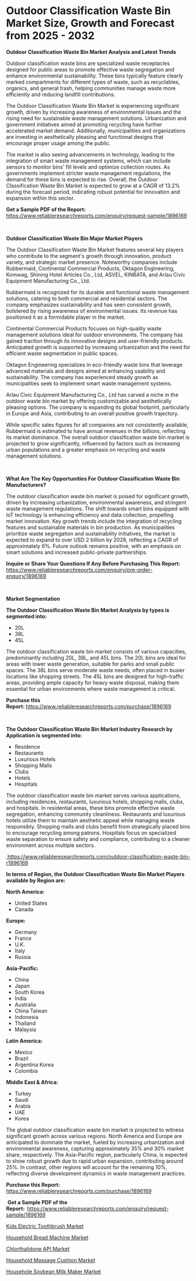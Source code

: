 <p><h1>Outdoor Classification Waste Bin Market Size, Growth and Forecast from 2025 - 2032</h1></p><p><strong>Outdoor Classification Waste Bin Market Analysis and Latest Trends</strong></p>
<p><p>Outdoor classification waste bins are specialized waste receptacles designed for public areas to promote effective waste segregation and enhance environmental sustainability. These bins typically feature clearly marked compartments for different types of waste, such as recyclables, organics, and general trash, helping communities manage waste more efficiently and reducing landfill contributions.</p><p>The Outdoor Classification Waste Bin Market is experiencing significant growth, driven by increasing awareness of environmental issues and the rising need for sustainable waste management solutions. Urbanization and government initiatives aimed at promoting recycling have further accelerated market demand. Additionally, municipalities and organizations are investing in aesthetically pleasing and functional designs that encourage proper usage among the public.</p><p>The market is also seeing advancements in technology, leading to the integration of smart waste management systems, which can include sensors to monitor bins' fill levels and optimize collection routes. As governments implement stricter waste management regulations, the demand for these bins is expected to rise. Overall, the Outdoor Classification Waste Bin Market is expected to grow at a CAGR of 13.2% during the forecast period, indicating robust potential for innovation and expansion within this sector.</p></p>
<p><strong>Get a Sample PDF of the Report:&nbsp;</strong> <a href="https://www.reliableresearchreports.com/enquiry/request-sample/1896169?utm_campaign=34&utm_medium=2&utm_source=Github&utm_content=ia&utm_term=13012025&utm_id=outdoor-classification-waste-bin">https://www.reliableresearchreports.com/enquiry/request-sample/1896169</a></p>
<p>&nbsp;</p>
<p><strong>Outdoor Classification Waste Bin Major Market Players</strong></p>
<p><p>The Outdoor Classification Waste Bin Market features several key players who contribute to the segment's growth through innovation, product variety, and strategic market presence. Noteworthy companies include Rubbermaid, Continental Commercial Products, Oktagon Engineering, Komwag, Shining Hotel Articles Co., Ltd, ASVEL, KINBATA, and Arlau Civic Equipment Manufacturing Co., Ltd.</p><p>Rubbermaid is recognized for its durable and functional waste management solutions, catering to both commercial and residential sectors. The company emphasizes sustainability and has seen consistent growth, bolstered by rising awareness of environmental issues. Its revenue has positioned it as a formidable player in the market.</p><p>Continental Commercial Products focuses on high-quality waste management solutions ideal for outdoor environments. The company has gained traction through its innovative designs and user-friendly products. Anticipated growth is supported by increasing urbanization and the need for efficient waste segmentation in public spaces.</p><p>Oktagon Engineering specializes in eco-friendly waste bins that leverage advanced materials and designs aimed at enhancing usability and sustainability. The company has experienced steady growth as municipalities seek to implement smart waste management systems.</p><p>Arlau Civic Equipment Manufacturing Co., Ltd has carved a niche in the outdoor waste bin market by offering customizable and aesthetically pleasing options. The company is expanding its global footprint, particularly in Europe and Asia, contributing to an overall positive growth trajectory.</p><p>While specific sales figures for all companies are not consistently available, Rubbermaid is estimated to have annual revenues in the billions, reflecting its market dominance. The overall outdoor classification waste bin market is projected to grow significantly, influenced by factors such as increasing urban populations and a greater emphasis on recycling and waste management solutions.</p></p>
<p>&nbsp;</p>
<p><strong>What Are The Key Opportunities For Outdoor Classification Waste Bin Manufacturers?</strong></p>
<p><p>The outdoor classification waste bin market is poised for significant growth, driven by increasing urbanization, environmental awareness, and stringent waste management regulations. The shift towards smart bins equipped with IoT technology is enhancing efficiency and data collection, propelling market innovation. Key growth trends include the integration of recycling features and sustainable materials in bin production. As municipalities prioritize waste segregation and sustainability initiatives, the market is expected to expand to over USD 2 billion by 2028, reflecting a CAGR of approximately 6%. Future outlook remains positive, with an emphasis on smart solutions and increased public-private partnerships.</p></p>
<p><strong>Inquire or Share Your Questions If Any Before Purchasing This Report:</strong> <a href="https://www.reliableresearchreports.com/enquiry/pre-order-enquiry/1896169?utm_campaign=34&utm_medium=2&utm_source=Github&utm_content=ia&utm_term=13012025&utm_id=outdoor-classification-waste-bin">https://www.reliableresearchreports.com/enquiry/pre-order-enquiry/1896169</a></p>
<p>&nbsp;</p>
<p><strong>Market Segmentation</strong></p>
<p><strong>The Outdoor Classification Waste Bin Market Analysis by types is segmented into:</strong></p>
<p><ul><li>20L</li><li>38L </li><li>45L</li></ul></p>
<p><p>The outdoor classification waste bin market consists of various capacities, predominantly including 20L, 38L, and 45L bins. The 20L bins are ideal for areas with lower waste generation, suitable for parks and small public spaces. The 38L bins serve moderate waste needs, often placed in busier locations like shopping streets. The 45L bins are designed for high-traffic areas, providing ample capacity for heavy waste disposal, making them essential for urban environments where waste management is critical.</p></p>
<p><strong>Purchase this Report:&nbsp;</strong><a href="https://www.reliableresearchreports.com/purchase/1896169?utm_campaign=34&utm_medium=2&utm_source=Github&utm_content=ia&utm_term=13012025&utm_id=outdoor-classification-waste-bin">https://www.reliableresearchreports.com/purchase/1896169</a></p>
<p>&nbsp;</p>
<p><strong>The Outdoor Classification Waste Bin Market Industry Research by Application is segmented into:</strong></p>
<p><ul><li>Residence</li><li>Restaurants</li><li>Luxurious Hotels</li><li>Shopping Malls</li><li>Clubs</li><li>Hotels</li><li>Hospitals</li></ul></p>
<p><p>The outdoor classification waste bin market serves various applications, including residences, restaurants, luxurious hotels, shopping malls, clubs, and hospitals. In residential areas, these bins promote effective waste segregation, enhancing community cleanliness. Restaurants and luxurious hotels utilize them to maintain aesthetic appeal while managing waste responsibly. Shopping malls and clubs benefit from strategically placed bins to encourage recycling among patrons. Hospitals focus on specialized waste separation to ensure safety and compliance, contributing to a cleaner environment across multiple sectors.</p></p>
<p><a href="https://www.reliableresearchreports.com/outdoor-classification-waste-bin-r1896169?utm_campaign=34&utm_medium=2&utm_source=Github&utm_content=ia&utm_term=13012025&utm_id=outdoor-classification-waste-bin">&nbsp;https://www.reliableresearchreports.com/outdoor-classification-waste-bin-r1896169</a></p>
<p><strong>In terms of Region, the Outdoor Classification Waste Bin Market Players available by Region are:</strong></p>
<p>
    <p> <strong> North America: </strong>
        <ul>
            <li>United States</li>
            <li>Canada</li>
        </ul>
        </p> 
    <p> <strong> Europe: </strong>
        <ul>
            <li>Germany</li>
            <li>France</li>
            <li>U.K.</li>
            <li>Italy</li>
            <li>Russia</li>
        </ul>
        </p> 
    <p> <strong> Asia-Pacific: </strong>
        <ul>
            <li>China</li>
            <li>Japan</li>
            <li>South Korea</li>
            <li>India</li>
            <li>Australia</li>
            <li>China Taiwan</li>
            <li>Indonesia</li>
            <li>Thailand</li>
            <li>Malaysia</li>
        </ul>
        </p> 
    <p> <strong> Latin America: </strong>
        <ul>
            <li>Mexico</li>
            <li>Brazil</li>
            <li>Argentina Korea</li>
            <li>Colombia</li>
        </ul>
        </p> 
    <p> <strong> Middle East & Africa: </strong>
        <ul>
            <li>Turkey</li>
            <li>Saudi</li>
            <li>Arabia</li>
            <li>UAE</li>
            <li>Korea</li>
        </ul>
    </p>
    </p>
<p><p>The global outdoor classification waste bin market is projected to witness significant growth across various regions. North America and Europe are anticipated to dominate the market, fueled by increasing urbanization and environmental awareness, capturing approximately 35% and 30% market share, respectively. The Asia-Pacific region, particularly China, is expected to show robust growth due to rapid urban expansion, contributing around 25%. In contrast, other regions will account for the remaining 10%, reflecting diverse development dynamics in waste management practices.</p></p>
<p><strong>Purchase this Report: </strong><a href="https://www.reliableresearchreports.com/purchase/1896169?utm_campaign=34&utm_medium=2&utm_source=Github&utm_content=ia&utm_term=13012025&utm_id=outdoor-classification-waste-bin">https://www.reliableresearchreports.com/purchase/1896169</a></p>
<p>&nbsp;<strong>Get a Sample PDF of the Report:&nbsp;&nbsp;</strong><a href="https://www.reliableresearchreports.com/enquiry/request-sample/1896169?utm_campaign=34&utm_medium=2&utm_source=Github&utm_content=ia&utm_term=13012025&utm_id=outdoor-classification-waste-bin">https://www.reliableresearchreports.com/enquiry/request-sample/1896169</a></p>
<p><strong></strong></p>
<p><p><a href="https://github.com/lindaopodray/Market-Research-Report-List-1/blob/main/kids-electric-toothbrush-market.md?utm_campaign=34&utm_medium=2&utm_source=Github&utm_content=ia&utm_term=13012025&utm_id=outdoor-classification-waste-bin">Kids Electric Toothbrush Market</a></p><p><a href="https://github.com/rodinayygacklezi/Market-Research-Report-List-1/blob/main/household-bread-machine-market.md?utm_campaign=34&utm_medium=2&utm_source=Github&utm_content=ia&utm_term=13012025&utm_id=outdoor-classification-waste-bin">Household Bread Machine Market</a></p><p><a href="https://github.com/antonioc6hal/Market-Research-Report-List-1/blob/main/chlorthalidone-api-market.md?utm_campaign=34&utm_medium=2&utm_source=Github&utm_content=ia&utm_term=13012025&utm_id=outdoor-classification-waste-bin">Chlorthalidone API Market</a></p><p><a href="https://github.com/flnordan65e0/Market-Research-Report-List-1/blob/main/household-massage-cushion-market.md?utm_campaign=34&utm_medium=2&utm_source=Github&utm_content=ia&utm_term=13012025&utm_id=outdoor-classification-waste-bin">Household Massage Cushion Market</a></p><p><a href="https://github.com/hammelximalschid/Market-Research-Report-List-1/blob/main/househole-soybean-milk-maker-market.md?utm_campaign=34&utm_medium=2&utm_source=Github&utm_content=ia&utm_term=13012025&utm_id=outdoor-classification-waste-bin">Househole Soybean Milk Maker Market</a></p></p>